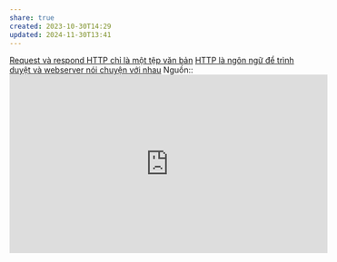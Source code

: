 ```yaml
---
share: true
created: 2023-10-30T14:29
updated: 2024-11-30T13:41
---
```

[Request và respond HTTP chỉ là một tệp văn bản](./Request%20v%C3%A0%20respond%20HTTP%20ch%E1%BB%89%20l%C3%A0%20m%E1%BB%99t%20t%E1%BB%87p%20v%C4%83n%20b%E1%BA%A3n.md)
[HTTP là ngôn ngữ để trình duyệt và webserver nói chuyện với nhau](./HTTP%20l%C3%A0%20ng%C3%B4n%20ng%E1%BB%AF%20%C4%91%E1%BB%83%20tr%C3%ACnh%20duy%E1%BB%87t%20v%C3%A0%20webserver%20n%C3%B3i%20chuy%E1%BB%87n%20v%E1%BB%9Bi%20nhau.md) 
Nguồn:: <iframe width="560" height="315" src="https://www.youtube.com/embed/9J1nJOivdyw?si=YTY7jgE0OW8MjvxW&t=532" title="YouTube video player" frameborder="0" allow="accelerometer; autoplay; clipboard-write; encrypted-media; gyroscope; picture-in-picture; web-share" referrerpolicy="strict-origin-when-cross-origin" allowfullscreen></iframe>